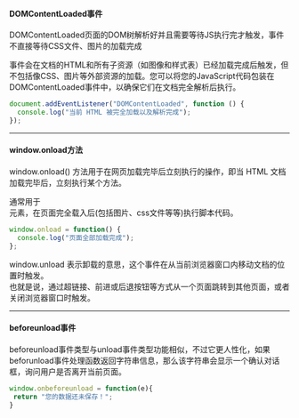 <!--##
{
        "description": "原生js页面事件",
        "tag": [
            "JavaScript",
            "页面事件"
        ],
        "img":"",
        "dateYY": "2023",
        "dateMM": "07",
        "dateDD": "28",
        "top": true,
        "signal":""
    }
 ##-->

#### DOMContentLoaded事件


DOMContentLoaded页面的DOM树解析好并且需要等待JS执行完才触发，事件不直接等待CSS文件、图片的加载完成


事件会在文档的HTML和所有子资源（如图像和样式表）已经加载完成后触发，但不包括像CSS、图片等外部资源的加载。您可以将您的JavaScript代码包装在DOMContentLoaded事件中，以确保它们在文档完全解析后执行。

```javascript
document.addEventListener("DOMContentLoaded", function () {
  console.log("当前 HTML 被完全加载以及解析完成");
});
```

---

#### window.onload方法


window.onload() 方法用于在网页加载完毕后立刻执行的操作，即当 HTML 文档加载完毕后，立刻执行某个方法。


通常用于 <br /> 元素，在页面完全载入后(包括图片、css文件等等)执行脚本代码。

```javascript
window.onload = function() {
  console.log("页面全部加载完成");
};
```

window.unload 表示卸载的意思，这个事件在从当前浏览器窗口内移动文档的位置时触发。
<br />
也就是说，通过超链接、前进或后退按钮等方式从一个页面跳转到其他页面，或者关闭浏览器窗口时触发。

---

#### beforeunload事件


beforeunload事件类型与unload事件类型功能相似，不过它更人性化，如果beforunload事件处理函数返回字符串信息，那么该字符串会显示一个确认对话框，询问用户是否离开当前页面。

```javascript
window.onbeforeunload = function(e){
 return "您的数据还未保存！";
}
```
